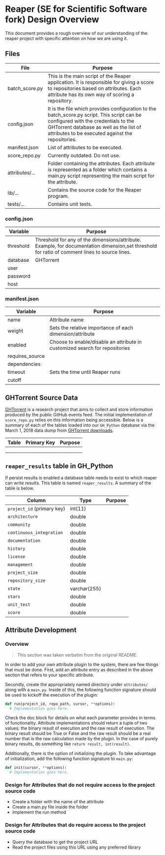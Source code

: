 # Reaper (SE for Scientific Software fork) Design Overview

This document provides a rough overview of our understanding of the reaper project with specific attention on how we are using it.

## Files

| File | Purpose |
| --- | -----------|
| batch_score.py |This is the main script of the Reaper application. It is responsible for giving a score to repositories based on attributes. Each attribute has its own way of scoring a repository.  |
| config.json |It is the file which provides configuration to the batch_score.py script. This script can be configured with the credentials to the GHTorrent database as well as the list of attributes to be executed against the repositories. |
| manifest.json |List of attributes to be executed. |
| score_repo.py |Currently outdated. Do not use.  |
| attributes/... |Folder containing the attributes. Each attribute is represented as a folder which contains a main.py script representing the main script for the attribute.  |
| lib/... |Contains the source code for the Reaper program. |
| tests/... | Contains unit tests. |

### config.json

| Variable   | Purpose   |
| ------     | ------    |
| threshold  | Threshold for any of the dimensions/attribute. Example, for documentation dimension,set threshold for ratio of comment lines to source lines.   |
| database   | GHTorrent |
| user       |           |
| password   |           |
| host       |           |


### manifest.json

| Variable   | Purpose   |
| ------     | ------    |
|  name      | Attribute name |
|  weight    | Sets the relative importance of each dimension/attribute|
|  enabled   | Choose to enable/disable an attribute in customized search for repositories |
| requires_source |      |
| dependencies |         |
| timeout  | Sets the time until Reaper runs |
| cutoff  |   |


## GHTorrent Source Data

[GHTorrent](http://ghtorrent.org/) is a research project that aims to collect
and store information produced by the public GitHub events feed. The initial
implementation of `score_repo.py` relies on this information being accessible. Below is a summary of each of the tables loaded into our `GH_Python` database via the March 1, 2018 data dump from [GHTorrent downloads](http://ghtorrent.org/downloads.html).

| Table | Primary Key | Purpose |
| --- | ---------- | -----------|
| | | |
| | | |
| | | |


## `reaper_results` table in GH_Python

If persist results is enabled a database table needs to exist to which reaper can 
write results. This table is named `reaper_results`. A summary of the table is below.

| Column | Type | Purpose |
| --- | ---------- | -----------|
| `project_id` (primary key) | int(11)| |
| `architecture`|double| |
| `community`|double| |To show evidence of collaboration and cooperation involved in development of the software. |
| `continuous_integration`|double| |
| `documentation`|double| |
| `history`|double| |
| `license`|double| |
| `management`|double| |
| `project_size`|double| |
| `repository_size`|double| |
| `state`|varchar(255)| |
| `stars`|double| |
| `unit_test`|double| |
| `score`|double| |

## Attribute Development

### Overview
> This section was taken verbatim from the original README.

In order to add your own attribute plugin to the system, there are few things
that must be done. First, add an attribute entry as described in the above
section that refers to your specific attribute.

Secondly, create the appropriately named directory under `attributes/` along
with a `main.py`. Inside of this, the following function signature should be
used to kickoff the execution of the plugin:

```python
def run(project_id, repo_path, cursor, **options):
  # Implementation goes here.
```

Check the doc block for details on what each parameter provides in terms of
functionality. Attribute implementations should return a tuple of two values:
the binary result of execution and the raw result of execution. The binary
result should be True or False and the raw result should be a real number that
is the raw calculation made by the plugin. In the case of purely binary results,
do something like `return result, int(result)`.

Additionally, there is the option of initializing the plugin. To take advantage
of initialization, add the following function signature to `main.py`:

```python
def init(cursor, **options):
  # Implementation goes here.
```

### Design for Attributes that do **not** require access to the project source code
- Create a folder with the name of the attribute
- Create a main.py file inside the folder
- Implement the run method
### Design for Attributes that do **require** access to the project source code
- Query the database to get the project URL
- Read the project files using this URL using any preferred library
